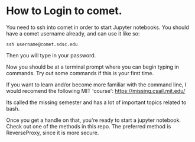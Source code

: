 # How to Login to comet.
You need to ssh into comet in order to start Jupyter notebooks.
You should have a comet username already, and can use it like so:

`ssh username@comet.sdsc.edu`

Then you will type in your password.

Now you should be at a terminal prompt where you can begin typing in commands. Try out some commands if this is your first time.

If you want to learn and/or become more familiar with the command line, I would recomend the following MIT 'course': https://missing.csail.mit.edu/

Its called the missing semester and has a lot of important topics related to bash.

Once you get a handle on that, you're ready to start a jupyter notebook. Check out one of the methods in this repo. The preferred method is ReverseProxy, since it is more secure.